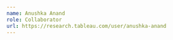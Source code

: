 ```yaml
---
name: Anushka Anand
role: Collaborator
url: https://research.tableau.com/user/anushka-anand
---
```

